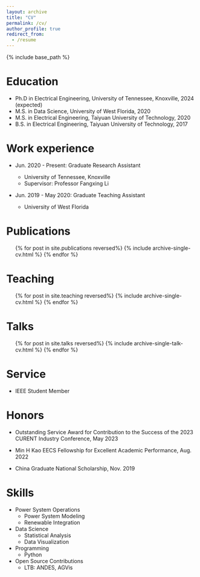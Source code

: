 ```yaml
---
layout: archive
title: "CV"
permalink: /cv/
author_profile: true
redirect_from:
  - /resume
---
```

{% include base_path %}

Education
=========

* Ph.D in Electrical Engineering, University of Tennessee, Knoxville, 2024 (expected)
* M.S. in Data Science, University of West Florida, 2020
* M.S. in Electrical Engineering, Taiyuan University of Technology, 2020
* B.S. in Electrical Engineering, Taiyuan University of Technology, 2017

Work experience
===============

* Jun. 2020 - Present: Graduate Research Assistant

  * University of Tennessee, Knoxville
  * Supervisor: Professor Fangxing Li
* Jun. 2019 - May 2020: Graduate Teaching Assistant

  * University of West Florida

Publications
============

<ul>{% for post in site.publications reversed%}
    {% include archive-single-cv.html %}
  {% endfor %}</ul>

Teaching
========

<ul>{% for post in site.teaching reversed%}
    {% include archive-single-cv.html %}
  {% endfor %}</ul>

Talks
=====

<ul>{% for post in site.talks reversed%}
    {% include archive-single-talk-cv.html %}
  {% endfor %}</ul>

Service
=======

* IEEE Student Member

Honors
=======

* Outstanding Service Award for Contribution to the Success of the 2023 CURENT Industry Conference, May 2023

* Min H Kao EECS Fellowship for Excellent Academic Performance, Aug. 2022

* China Graduate National Scholarship, Nov. 2019

Skills
======

* Power System Operations
  * Power System Modeling
  * Renewable Integration
* Data Science
  * Statistical Analysis
  * Data Visualization
* Programming
  * Python
* Open Source Contributions
  * LTB: ANDES, AGVis
